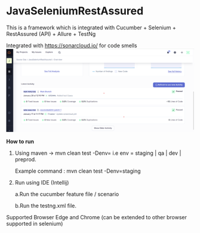 # JavaSeleniumRestAssured

This is a framework which is integrated with Cucumber + Selenium + RestAssured (API) + Allure + TestNg


Integrated with https://sonarcloud.io/ for code smells
![img.png](img.png)

**How to run**

1. Using maven -> mvn clean test -Denv=<env>  i.e env = staging | qa | dev | preprod.
   
   Example command : mvn clean test -Denv=staging
2. Run using IDE (Intellij)

    a.Run the cucumber feature file / scenario 

    b.Run the testng.xml file.

Supported Browser Edge and Chrome (can be extended to other browser supported in selenium)

